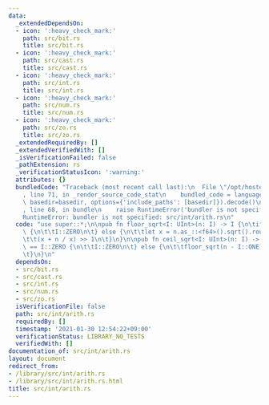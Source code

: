 ```yaml
---
data:
  _extendedDependsOn:
  - icon: ':heavy_check_mark:'
    path: src/bit.rs
    title: src/bit.rs
  - icon: ':heavy_check_mark:'
    path: src/cast.rs
    title: src/cast.rs
  - icon: ':heavy_check_mark:'
    path: src/int.rs
    title: src/int.rs
  - icon: ':heavy_check_mark:'
    path: src/num.rs
    title: src/num.rs
  - icon: ':heavy_check_mark:'
    path: src/zo.rs
    title: src/zo.rs
  _extendedRequiredBy: []
  _extendedVerifiedWith: []
  _isVerificationFailed: false
  _pathExtension: rs
  _verificationStatusIcon: ':warning:'
  attributes: {}
  bundledCode: "Traceback (most recent call last):\n  File \"/opt/hostedtoolcache/Python/3.9.1/x64/lib/python3.9/site-packages/onlinejudge_verify/documentation/build.py\"\
    , line 71, in _render_source_code_stat\n    bundled_code = language.bundle(stat.path,\
    \ basedir=basedir, options={'include_paths': [basedir]}).decode()\n  File \"/opt/hostedtoolcache/Python/3.9.1/x64/lib/python3.9/site-packages/onlinejudge_verify/languages/user_defined.py\"\
    , line 68, in bundle\n    raise RuntimeError('bundler is not specified: {}'.format(path.as_posix()))\n\
    RuntimeError: bundler is not specified: src/int/arith.rs\n"
  code: "use super::*;\n\npub fn floor_sqrt<I: UInt>(n: I) -> I {\n\tif n == I::ZERO\
    \ {\n\t\tI::ZERO\n\t} else {\n\t\tlet x = n.as_::<f64>().sqrt().round().as_();\n\
    \t\t(x + n / x) >> 1\n\t}\n}\n\npub fn ceil_sqrt<I: UInt>(n: I) -> I {\n\tif n\
    \ == I::ZERO {\n\t\tI::ZERO\n\t} else {\n\t\tfloor_sqrt(n - I::ONE) + I::ONE\n\
    \t}\n}\n"
  dependsOn:
  - src/bit.rs
  - src/cast.rs
  - src/int.rs
  - src/num.rs
  - src/zo.rs
  isVerificationFile: false
  path: src/int/arith.rs
  requiredBy: []
  timestamp: '2021-01-30 12:54:22+09:00'
  verificationStatus: LIBRARY_NO_TESTS
  verifiedWith: []
documentation_of: src/int/arith.rs
layout: document
redirect_from:
- /library/src/int/arith.rs
- /library/src/int/arith.rs.html
title: src/int/arith.rs
---
```

